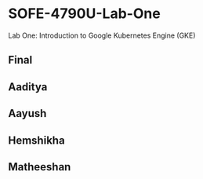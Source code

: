 # SOFE-4790U-Lab-One
Lab One: Introduction to Google Kubernetes Engine (GKE)
## Final 
## Aaditya
## Aayush
## Hemshikha 
## Matheeshan 




